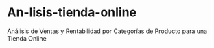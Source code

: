 # An-lisis-tienda-online
Análisis de Ventas y Rentabilidad por Categorías de Producto para una Tienda Online
